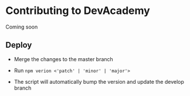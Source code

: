 # Contributing to DevAcademy

Coming soon

## Deploy

- Merge the changes to the master branch

- Run `npm verion <'patch' | 'minor' | 'major'>`

- The script will automatically bump the version and update the develop branch
